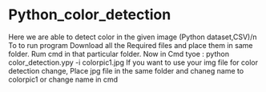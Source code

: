 # Python_color_detection
Here we are able to detect color in the given image (Python dataset,CSV)/n
To to run program
Download all the Required files and place them in same folder.
Rum cmd in that particular folder.
Now in Cmd tyoe : python color_detection.ypy -i colorpic1.jpg
If you want to use your img file for color detection change, Place jpg file in the same folder and chaneg name to colorpic1 or change name in cmd
